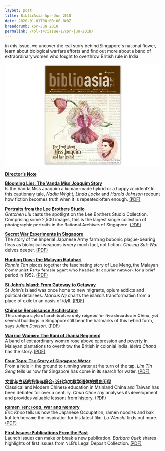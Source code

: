 ```yaml
---
layout: post
title: BiblioAsia Apr-Jun 2018
date: 2020-01-01T00:00:00.000Z
breadcrumb: Apr-Jun 2018
permalink: /vol-14/issue-1/apr-jun-2018/
---
```

In this issue, we uncover the real story behind Singapore's national flower, learn about biological warfare efforts and find out more about a band of extraordinary women who fought to overthrow British rule in India.

<img src="/images/Vol-14-issue-1/vol14_iss1.JPG">  

**[Director’s Note](/vol-14/issue-1/apr-jun-2018/directors-note-apr18/)**

**[Blooming Lies: The Vanda Miss Joaquim Story](/vol-14/issue-1/apr-jun-2018/blooming-lies-vandaj/)** <br>
Is the Vanda Miss Joaquim a human-made hybrid or a happy accident? In this cautionary tale, *Nadia Wright*, *Linda Locke* and *Harold Johnson* recount how fiction becomes truth when it is repeated often enough. [(PDF)](/files/pdf/vol-14/v14-issue1_Blooming.pdf)

**[Portraits from the Lee Brothers Studio](/vol-14/issue-1/apr-jun-2018/portrait-lee-bro-std/)** <br>
*Gretchen Liu* casts the spotlight on the Lee Brothers Studio Collection. Comprising some 2,500 images, this is the largest single collection of photographic portraits in the National Archives of Singapore. [(PDF)](/files/pdf/vol-14/v14-issue1_Portraits.pdf)

**[Secret War Experiments in Singapore](/vol-14/issue-1/apr-jun-2018/scret-war-expmt-insg/)** <br>
The story of the Imperial Japanese Army farming bubonic plague-bearing fleas as biological weapons is very much fact, not fiction. *Cheong Suk-Wai* delves deeper. [(PDF)](/files/pdf/vol-14/v14-issue1_SecretWar.pdf)

**[Hunting Down the Malayan Matahari](/vol-14/issue-1/apr-jun-2018/hunt-down-mlyn-meta/)** <br>
*Ronnie Tan* pieces together the fascinating story of Lee Meng, the Malayan Communist Party female agent who headed its courier network for a brief period in 1952. [(PDF)](/files/pdf/vol-14/v14-issue1_Hunting.pdf)

**[St John’s Island: From Gateway to Getaway](/vol-14/issue-1/apr-jun-2018/st-johns-island-gtwy/)** <br>
St John’s Island was once home to new migrants, opium addicts and political detainees. *Marcus Ng* charts the island’s transformation from a place of exile to an oasis of idyll. [(PDF)](/files/pdf/vol-14/v14-issue1_StJohn.pdf)

**[Chinese Renaissance Architecture](/vol-14/issue-1/apr-jun-2018/chinese-rensc-archit/)** <br>
This unique style of architecture only reigned for five decades in China, yet several buildings in Singapore still bear the hallmarks of this hybrid form, says *Julian Davison*. [(PDF)](/files/pdf/vol-14/v14-issue1_Renaissance.pdf)

**[Warrior Women: The Rani of Jhansi Regiment](/vol-14/issue-1/apr-jun-2018/warrior-women-rani/)** <br>
A band of extraordinary women rose above oppression and poverty in Malayan plantations to overthrow the British in colonial India. *Meira Chand* has the story. [(PDF)](/files/pdf/vol-14/v14-issue1_Warrior.pdf)


**[Four Taps: The Story of Singapore Water](/vol-14/issue-1/apr-jun-2018/four-taps-sg-water/)** <br>
From a hole in the ground to running water at the turn of the tap. *Lim Tin Seng* tells us how far Singapore has come in its search for water. [(PDF)](/files/pdf/vol-14/v14-issue1_FourTaps.pdf)


**[文言与白话的抗争与磨合: 近代华文教学语体的蜕变历程](/vol-14/issue-1/apr-jun-2018/chinese-war-language/)** <br>
Classical and Modern Chinese education in Mainland China and Taiwan has been debated for over a century. *Chua Chee Lay* analyses its development and provides valuable lessons from history. [(PDF)](/files/pdf/vol-14/v14-issue1_ChineseEducation.pdf)


**[Ramen Teh: Food, War and Memory](/vol-14/issue-1/apr-jun-2018/ramen-teh-food-war-m/)** <br>
*Eric Khoo* tells us how the Japanese Occupation, ramen noodles and bak kut teh became the inspiration for his latest film. *Lu Wenshi* finds out more. [(PDF)](/files/pdf/vol-14/v14-issue1_Ramen.pdf)


**[First Issues: Publications From the Past](/vol-14/issue-1/apr-jun-2018/publications-of-past/)** <br>
Launch issues can make or break a new publication. *Barbara Quek* shares highlights of first issues from NLB’s Legal Deposit Collection. [(PDF)](/files/pdf/vol-14/v14-issue1_FirstIssues.pdf)